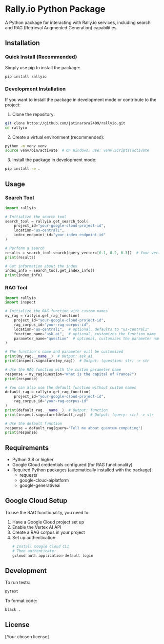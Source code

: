 # Rally.io Python Package

A Python package for interacting with Rally.io services, including search and RAG (Retrieval Augmented Generation) capabilities.

## Installation

### Quick Install (Recommended)

Simply use pip to install the package:

```bash
pip install rallyio
```

### Development Installation

If you want to install the package in development mode or contribute to the project:

1. Clone the repository:
```bash
git clone https://github.com/jatinarora2409/rallyio.git
cd rallyio
```

2. Create a virtual environment (recommended):
```bash
python -m venv venv
source venv/bin/activate  # On Windows, use: venv\Scripts\activate
```

3. Install the package in development mode:
```bash
pip install -e .
```

## Usage

### Search Tool

```python
import rallyio

# Initialize the search tool
search_tool = rallyio.get_search_tool(
    project_id="your-google-cloud-project-id",
    location="us-central1",
    index_endpoint_id="your-index-endpoint-id"
)

# Perform a search
results = search_tool.search(query_vector=[0.1, 0.2, 0.3])  # Your vector here
print(results)

# Get information about the index
index_info = search_tool.get_index_info()
print(index_info)
```

### RAG Tool

```python
import rallyio
import inspect

# Initialize the RAG function with custom names
my_rag = rallyio.get_rag_function(
    project_id="your-google-cloud-project-id",
    rag_corpus_id="your-rag-corpus-id",
    location="us-central1",  # optional, defaults to "us-central1"
    function_name="ask_ai",  # optional, customizes the function name
    parameter_name="question"  # optional, customizes the parameter name
)

# The function's name and parameter will be customized
print(my_rag.__name__)  # Output: ask_ai
print(inspect.signature(my_rag))  # Output: (question: str) -> str

# Use the RAG function with the custom parameter name
response = my_rag(question="What is the capital of France?")
print(response)

# You can also use the default function without custom names
default_rag = rallyio.get_rag_function(
    project_id="your-google-cloud-project-id",
    rag_corpus_id="your-rag-corpus-id"
)
print(default_rag.__name__)  # Output: function
print(inspect.signature(default_rag))  # Output: (query: str) -> str

# Use the default function
response = default_rag(query="Tell me about quantum computing")
print(response)
```

## Requirements

- Python 3.8 or higher
- Google Cloud credentials configured (for RAG functionality)
- Required Python packages (automatically installed with the package):
  - requests
  - google-cloud-aiplatform
  - google-generativeai

## Google Cloud Setup

To use the RAG functionality, you need to:

1. Have a Google Cloud project set up
2. Enable the Vertex AI API
3. Create a RAG corpus in your project
4. Set up authentication:
   ```bash
   # Install Google Cloud CLI
   # Then authenticate:
   gcloud auth application-default login
   ```

## Development

To run tests:
```bash
pytest
```

To format code:
```bash
black .
```

## License

[Your chosen license]
